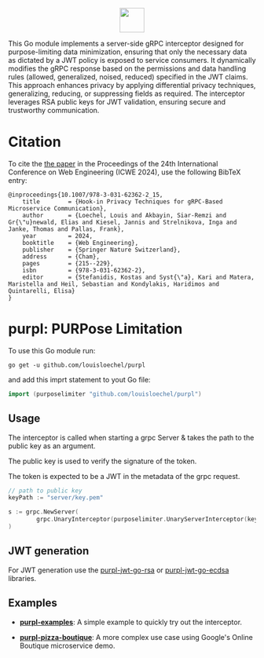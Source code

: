 <p align="center">
	<img src="purpl.png" width=50" />
</p>

This Go module implements a server-side gRPC interceptor designed for purpose-limiting data minimization, ensuring that 
only the necessary data as dictated by a JWT policy is exposed to service consumers. It dynamically modifies the gRPC 
response based on the permissions and data handling rules (allowed, generalized, noised, reduced) specified in the JWT 
claims. This approach enhances privacy by applying differential privacy techniques, generalizing, reducing, or 
suppressing fields as required. The interceptor leverages RSA public keys for JWT validation, ensuring secure and 
trustworthy communication.

# Citation
To cite the [the paper]([https://arxiv.org/pdf/2404.05598.pdf](https://link.springer.com/chapter/10.1007/978-3-031-62362-2_15#citeas)) in the Proceedings of the 24th International Conference on Web Engineering (ICWE 2024), use the following BibTeX entry:
```
@inproceedings{10.1007/978-3-031-62362-2_15,
	title        = {Hook-in Privacy Techniques for gRPC-Based Microservice Communication},
	author       = {Loechel, Louis and Akbayin, Siar-Remzi and Gr{\"u}newald, Elias and Kiesel, Jannis and Strelnikova, Inga and Janke, Thomas and Pallas, Frank},
	year         = 2024,
	booktitle    = {Web Engineering},
	publisher    = {Springer Nature Switzerland},
	address      = {Cham},
	pages        = {215--229},
	isbn         = {978-3-031-62362-2},
	editor       = {Stefanidis, Kostas and Syst{\"a}, Kari and Matera, Maristella and Heil, Sebastian and Kondylakis, Haridimos and Quintarelli, Elisa}
}

```

# purpl: PURPose Limitation 
To use this Go module run:
```shell
go get -u github.com/louisloechel/purpl
```
and add this imprt statement to yout Go file:
``` go  
import (purposelimiter "github.com/louisloechel/purpl")
```

## Usage

The interceptor is called when starting a grpc Server & takes the path to the public key as an argument. 

The public key is used to verify the signature of the token. 

The token is expected to be a JWT in the metadata of the grpc request. 
```go
// path to public key
keyPath := "server/key.pem"

s := grpc.NewServer(
		grpc.UnaryInterceptor(purposelimiter.UnaryServerInterceptor(keyPath)), 
)
```
## JWT generation

For JWT generation use the [purpl-jwt-go-rsa](https://github.com/PrivacyEngineering/purpl-jwt-go-rsa) or [purpl-jwt-go-ecdsa](https://github.com/PrivacyEngineering/purpl-jwt-go-ecdsa) libraries.

## Examples
- [**purpl-examples**](https://github.com/PrivacyEngineering/purpl-examples): A simple example to quickly try out the interceptor.

- [**purpl-pizza-boutique**](https://github.com/PrivacyEngineering/purpl-pizza-boutique): A more complex use case using Google's Online Boutique microservice demo.

